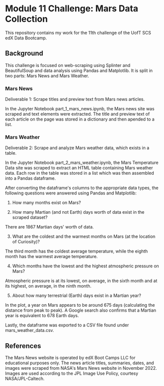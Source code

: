 # Module 11 Challenge: Mars Data Collection

This repository contains my work for the 11th challenge of the UofT SCS edX Data Bootcamp.

## Background
This challenge is focused on web-scraping using Splinter and BeautifulSoup and data analysis using Pandas and Matplotlib. It is split in two parts: Mars News and Mars Weather.

### Mars News
Deliverable 1: Scrape titles and preview text from Mars news articles.

In the Jupyter Notebook part_1_mars_news.ipynb, the Mars news site was scraped and text elements were extracted. The title and preview text of each article on the page was stored in a dictionary and then apended to a list.

### Mars Weather
Deliverable 2: Scrape and analyze Mars weather data, which exists in a table.

In the Jupyter Notebook part_2_mars_weather.ipynb, the Mars Temperature Data site was scraped to extract an HTML table containing Mars weather data. Each row in the table was stored in a list which was then assembled into a Pandas dataframe.

After converting the dataframe's columns to the appropriate data types, the following questions were answered using Pandas and Matplotlib:

1. How many months exist on Mars?

2. How many Martian (and not Earth) days worth of data exist in the scraped dataset?

There are 1867 Martian days' worth of data.

3. What are the coldest and the warmest months on Mars (at the location of Curiosity)?

The third month has the coldest average temperature, while the eighth month has the warmest average temperature.

4. Which months have the lowest and the highest atmospheric pressure on Mars?

Atmospheric pressure is at its lowest, on average, in the sixth month and at its highest, on average, in the ninth month.

5. About how many terrestrial (Earth) days exist in a Martian year?

In the plot, a year on Mars appears to be around 675 days (calculating the distance from peak to peak). A Google search also confirms that a Martian year is equivalent to 678 Earth days.

Lastly, the dataframe was exported to a CSV file found under mars_weather_data.csv.

## References
The Mars News website is operated by edX Boot Camps LLC for educational purposes only. The news article titles, summaries, dates, and images were scraped from NASA's Mars News website in November 2022. Images are used according to the JPL Image Use Policy, courtesy NASA/JPL-Caltech.